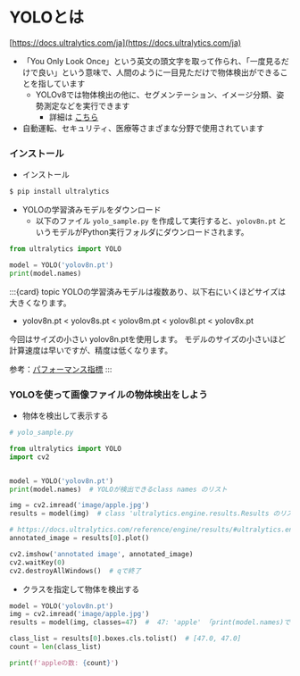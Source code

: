 # YOLOとは
[https://docs.ultralytics.com/ja](https://docs.ultralytics.com/ja)
- 「You Only Look Once」という英文の頭文字を取って作られ、「一度見るだけで良い」という意味で、人間のように一目見ただけで物体検出ができることを指しています
  - YOLOv8では物体検出の他に、セグメンテーション、イメージ分類、姿勢測定などを実行できます
    - 詳細は [こちら](https://docs.ultralytics.com/tasks/)
- 自動運転、セキュリティ、医療等さまざまな分野で使用されています

### インストール
- インストール
```sh
$ pip install ultralytics
```

- YOLOの学習済みモデルをダウンロード
    - 以下のファイル `yolo_sample.py` を作成して実行すると、`yolov8n.pt` というモデルがPython実行フォルダにダウンロードされます。



```python
from ultralytics import YOLO

model = YOLO('yolov8n.pt')
print(model.names)
```

:::{card} topic
YOLOの学習済みモデルは複数あり、以下右にいくほどサイズは大きくなります。

- yolov8n.pt < yolov8s.pt < yolov8m.pt < yolov8l.pt < yolov8x.pt

今回はサイズの小さい  yolov8n.ptを使用します。
モデルのサイズの小さいほど計算速度は早いですが、精度は低くなります。

参考：[パフォーマンス指標](https://docs.ultralytics.com/ja/models/yolov8/#performance-metrics)
:::


### YOLOを使って画像ファイルの物体検出をしよう

- 物体を検出して表示する
```python
# yolo_sample.py

from ultralytics import YOLO
import cv2


model = YOLO('yolov8n.pt')
print(model.names)  # YOLOが検出できるclass names のリスト

img = cv2.imread('image/apple.jpg')
results = model(img)  # class 'ultralytics.engine.results.Results のリストが返される

# https://docs.ultralytics.com/reference/engine/results/#ultralytics.engine.results.Results
annotated_image = results[0].plot()

cv2.imshow('annotated image', annotated_image)
cv2.waitKey(0)
cv2.destroyAllWindows()  # qで終了
```

- クラスを指定して物体を検出する

```python
model = YOLO('yolov8n.pt')
img = cv2.imread('image/apple.jpg')
results = model(img, classes=47)  #  47: 'apple' 「print(model.names)で出力した値を参照」

class_list = results[0].boxes.cls.tolist()  # [47.0, 47.0]
count = len(class_list)

print(f'appleの数: {count}')
```





